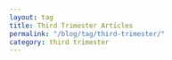 ```yaml
---
layout: tag
title: Third Trimester Articles
permalink: "/blog/tag/third-trimester/"
category: third trimester
---
```

